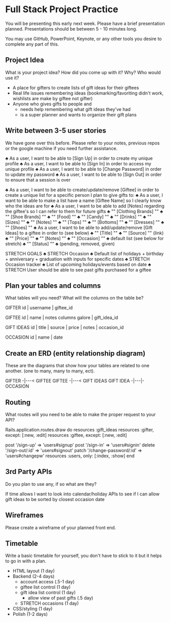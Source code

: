 # Full Stack Project Practice

You will be presenting this early next week.  Please have a brief presentation
planned.  Presentations should be between 5 - 10 minutes long.

You may use GitHub, PowerPoint, Keynote, or any other tools you desire to
complete any part of this.

## Project Idea

What is your project idea?  How did you come up with it? Why? Who would use it?

- A place for gifters to create lists of gift ideas for their giftees
- Real life issues remembering ideas (bookmarking/favoriting didn't work, wishlists are make by giftee not gifter)
- Anyone who gives gifts to people and
  - needs help remembering what gift ideas they've had
  - is a super planner and wants to organize their gift plans

## Write between 3-5 user stories

We have gone over this before. Please refer to your notes, previous repos or the
google machine if you need further assistance.

♣	As a user, I want to be able to [Sign Up] in order to create my unique profile
♣	As a user, I want to be able to [Sign In] in order to access my unique profile
♣	As a user, I want to be able to [Change Password] in order to update my password
♣	As a user, I want to be able to [Sign Out] in order to ensure that a session is over

♣	As a user, I want to be able to create/update/remove [Giftee] in order to create a unique list for a specific person I plan to give gifts to:
  ♣	As a user, I want to be able to make a list have a name [Giftee Name] so I clearly know who the ideas are for
    ♣	As a user, I want to be able to add [Notes] regarding the giftee's so I can refer to them for future  gifts
    ♣	"" [Clothing Brands] ""
    ♣	"" [Shoe Brands] ""
    ♣	"" [Food] ""
    ♣	"" [Candy] ""
    ♣	"" [Drinks] ""
    ♣	"" [Sizes] ""
      ♣	"" [Notes] ""
      ♣	"" [Tops] ""
      ♣	"" [Bottoms] ""
      ♣	"" [Dresses] ""
      ♣	"" [Shoes] ""
♣	As a user, I want to be able to add/update/remove [Gift Ideas] to a giftee in order to  (see below)
  ♣	"" [Title] ""
  ♣	"" [Source] "" (link)
  ♣	"" [Price] ""
  ♣	"" [Notes] ""
  ♣	"" [Occasion] ""
    ♣ default list (see below for stretch)
  ♣	"" [Status] ""
    ♣ (pending, removed, given)

STRETCH GOALS
♣  STRETCH Occasion
  ♣	Default list of holidays + birthday + anniversary + graduation with inputs for specific dates
♣	STRETCH Occasion tracker
  ♣	List of upcoming holidays/events based on date
♣	STRETCH User should be able to see past gifts purchased for a giftee


## Plan your tables and columns

What tables will you need? What will the columns on the table be?

GIFTER
id | username | giftee_id

GIFTEE
id | name | notes columns galore | gift_idea_id

GIFT IDEAS
id | title | source | price | notes | occasion_id

OCCASION
id | name | date

## Create an ERD (entity relationship diagram)

These are the diagrams that show how your tables are related to one another.
(one to many, many to many, ect).


GIFTER -|---< GIFTEE
GIFTEE -|---< GIFT IDEAS
GIFT IDEA -|---|- OCCASION

## Routing

What routes will you need to be able to make the proper request to your API?

Rails.application.routes.draw do
  resources :gift_ideas
  resources :gifter, except: [:new, :edit]
  resources :giftee, except: [:new, :edit]

  post '/sign-up' => 'users#signup'
  post '/sign-in' => 'users#signin'
  delete '/sign-out/:id' => 'users#signout'
  patch '/change-password/:id' => 'users#changepw'
  resources :users, only: [:index, :show]
end

## 3rd Party APIs

Do you plan to use any, if so what are they?

If time allows I want to look into calendar/holiday APIs to see if I can allow gift ideas to be sorted by closest occasion date

## Wireframes

Please create a wireframe of your planned front end.

## Timetable

Write a basic timetable for yourself, you don't have to stick to it but it
helps to go in with a plan.

- HTML layout (1 day)
- Backend (2-4 days)
  - account access (.5-1 day)
  - giftee list control (1 day)
  - gift idea list control (1 day)
    - allow view of past gifts (.5 day)
  - STRETCH occasions (1 day)
- CSS/styling (1 day)
- Polish (1-2 days)
